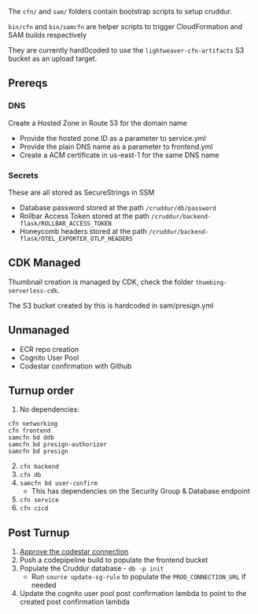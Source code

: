 The `cfn/` and `sam/` folders contain bootstrap scripts to setup cruddur.

`bin/cfn` and `bin/samcfn` are helper scripts to trigger CloudFormation and SAM builds respectively

They are currently hard0coded to use the `lightweaver-cfn-artifacts` S3 bucket as an upload target.

## Prereqs
### DNS
Create a Hosted Zone in Route 53 for the domain name
* Provide the hosted zone ID as a parameter to service.yml
* Provide the plain DNS name as a parameter to frontend.yml
* Create a ACM certificate in us-east-1 for the same DNS name

### Secrets
These are all stored as SecureStrings in SSM
* Database password stored at the path `/cruddur/db/password`
* Rollbar Access Token stored at the path `/cruddur/backend-flask/ROLLBAR_ACCESS_TOKEN`
* Honeycomb headers stored at the path `/cruddur/backend-flask/OTEL_EXPORTER_OTLP_HEADERS`

## CDK Managed
Thumbnail creation is managed by CDK, check the folder `thumbing-serverless-cdk`.

The S3 bucket created by this is hardcoded in sam/presign.yml

## Unmanaged
* ECR repo creation
* Cognito User Pool
* Codestar confirmation with Github

## Turnup order
1. No dependencies:
```
cfn networking
cfn frontend
samcfn bd ddb
samcfn bd presign-authorizer
samcfn bd presign
```
2. `cfn backend`
3. `cfn db`
4. `samcfn bd user-confirm`
    * This has dependencies on the Security Group & Database endpoint
5. `cfn service`
6. `cfn cicd`

## Post Turnup
1. [Approve the codestar connection](https://us-west-2.console.aws.amazon.com/codesuite/settings/connections)
2. Push a codepipeline build to populate the frontend bucket
3. Populate the Cruddur database - `db -p init`
    * Run `source update-sg-rule` to populate the `PROD_CONNECTION_URL` if needed
4. Update the cognito user pool post confirmation lambda to point to the created post confirmation lambda
